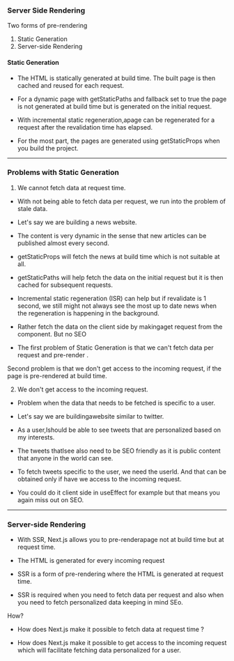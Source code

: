 ### Server Side Rendering

Two forms of pre-rendering
1. Static Generation
2. Server-side Rendering

#### Static Generation

* The HTML is statically generated at build time. The built page is then cached and reused for each request.

* For a dynamic page with getStaticPaths and fallback set to true the page is not generated at build time but is generated on the initial request.

* With incremental static regeneration,apage can be regenerated for a request after the revalidation time has elapsed.

* For the most part, the pages are generated using getStaticProps when you build the project.


---

### Problems with Static Generation

1. We cannot fetch data at request time.

* With not being able to fetch data per request, we run into the problem of stale data.

* Let's say we are building a news website.

* The content is very dynamic in the sense that new articles can be published almost every second.

* getStaticProps will fetch the news at build time which is not suitable at all.

* getStaticPaths will help fetch the data on the initial request but it is then cached for subsequent requests.

* Incremental static regeneration (ISR) can help but if revalidate is 1 second, we still might not always see the most up to date news when the regeneration is 
happening in the background.

* Rather fetch the data on the client side by makingaget request from the component. But no SEO

* The first problem of Static Generation is that we can't fetch data per request and pre-render .

Second problem is that we don't get access to the incoming request, if the page is pre-rendered at build time.

2. We don't get access to the incoming request.

* Problem when the data that needs to be fetched is specific to a user.

* Let's say we are buildingawebsite similar to twitter.

* As a user,Ishould be able to see tweets that are personalized based on my interests.

* The tweets thatIsee also need to be SEO friendly as it is public content that anyone in the world can see.

* To fetch tweets specific to the user, we need the userld. And that can be obtained only if have we access to the incoming request.

* You could do it client side in useEffect for example but that means you again miss out on SEO.

---

### Server-side Rendering

* With SSR, Next.js allows you to pre-renderapage not at build time but at request time.

* The HTML is generated for every incoming request

* SSR is a form of pre-rendering where the HTML is generated at request time.

* SSR is required when you need to fetch data per request and also when you need to fetch personalized data keeping in mind SEo.

How?

* How does Next.js make it possible to fetch data at request time ?

* How does Next.js make it possible to get access to the incoming request which will facilitate fetching data personalized for a user.
